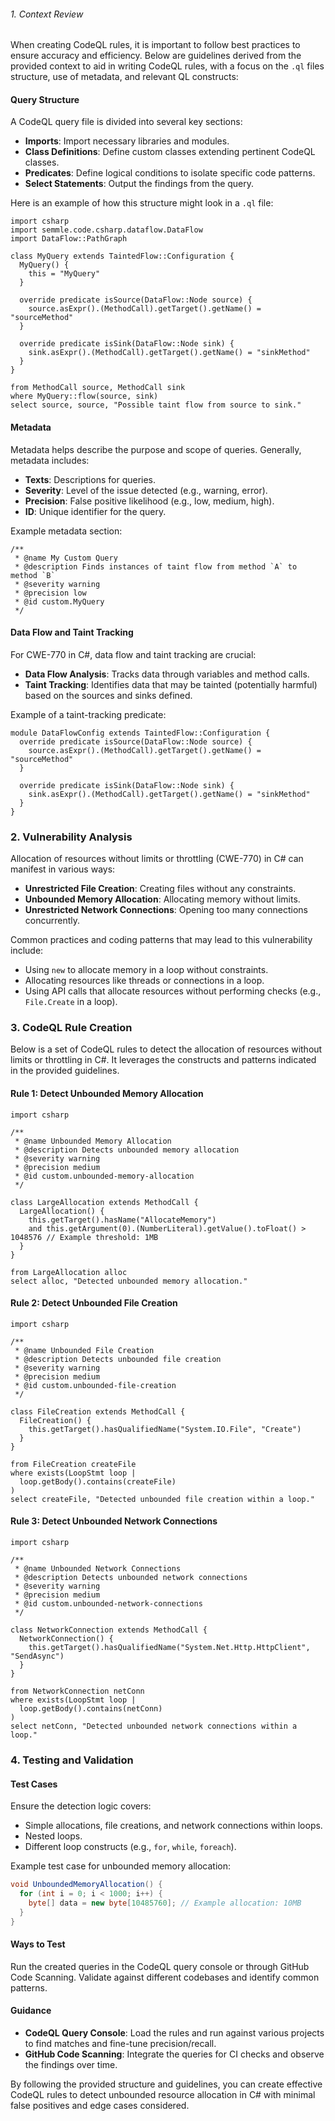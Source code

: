###### 1. Context Review
When creating CodeQL rules, it is important to follow best practices to ensure accuracy and efficiency. Below are guidelines derived from the provided context to aid in writing CodeQL rules, with a focus on the `.ql` files structure, use of metadata, and relevant QL constructs:

#### Query Structure
A CodeQL query file is divided into several key sections:
- **Imports**: Import necessary libraries and modules.
- **Class Definitions**: Define custom classes extending pertinent CodeQL classes.
- **Predicates**: Define logical conditions to isolate specific code patterns.
- **Select Statements**: Output the findings from the query.

Here is an example of how this structure might look in a `.ql` file:

```ql
import csharp
import semmle.code.csharp.dataflow.DataFlow
import DataFlow::PathGraph

class MyQuery extends TaintedFlow::Configuration {
  MyQuery() { 
    this = "MyQuery"
  }

  override predicate isSource(DataFlow::Node source) { 
    source.asExpr().(MethodCall).getTarget().getName() = "sourceMethod"
  }

  override predicate isSink(DataFlow::Node sink) { 
    sink.asExpr().(MethodCall).getTarget().getName() = "sinkMethod"
  }
}

from MethodCall source, MethodCall sink
where MyQuery::flow(source, sink)
select source, source, "Possible taint flow from source to sink."
```

#### Metadata
Metadata helps describe the purpose and scope of queries. Generally, metadata includes:
- **Texts**: Descriptions for queries.
- **Severity**: Level of the issue detected (e.g., warning, error).
- **Precision**: False positive likelihood (e.g., low, medium, high).
- **ID**: Unique identifier for the query.
  
Example metadata section:
```ql
/**
 * @name My Custom Query
 * @description Finds instances of taint flow from method `A` to method `B`
 * @severity warning
 * @precision low
 * @id custom.MyQuery
 */
```

#### Data Flow and Taint Tracking
For CWE-770 in C#, data flow and taint tracking are crucial:
- **Data Flow Analysis**: Tracks data through variables and method calls.
- **Taint Tracking**: Identifies data that may be tainted (potentially harmful) based on the sources and sinks defined.

Example of a taint-tracking predicate:
```ql
module DataFlowConfig extends TaintedFlow::Configuration {
  override predicate isSource(DataFlow::Node source) { 
    source.asExpr().(MethodCall).getTarget().getName() = "sourceMethod"
  }

  override predicate isSink(DataFlow::Node sink) { 
    sink.asExpr().(MethodCall).getTarget().getName() = "sinkMethod"
  }
}
```

### 2. Vulnerability Analysis
Allocation of resources without limits or throttling (CWE-770) in C# can manifest in various ways:
- **Unrestricted File Creation**: Creating files without any constraints.
- **Unbounded Memory Allocation**: Allocating memory without limits.
- **Unrestricted Network Connections**: Opening too many connections concurrently.

Common practices and coding patterns that may lead to this vulnerability include:
- Using `new` to allocate memory in a loop without constraints.
- Allocating resources like threads or connections in a loop.
- Using API calls that allocate resources without performing checks (e.g., `File.Create` in a loop).

### 3. CodeQL Rule Creation
Below is a set of CodeQL rules to detect the allocation of resources without limits or throttling in C#. It leverages the constructs and patterns indicated in the provided guidelines.

#### Rule 1: Detect Unbounded Memory Allocation
```ql
import csharp

/**
 * @name Unbounded Memory Allocation
 * @description Detects unbounded memory allocation
 * @severity warning
 * @precision medium
 * @id custom.unbounded-memory-allocation
 */

class LargeAllocation extends MethodCall {
  LargeAllocation() {
    this.getTarget().hasName("AllocateMemory")
    and this.getArgument(0).(NumberLiteral).getValue().toFloat() > 1048576 // Example threshold: 1MB
  }
}

from LargeAllocation alloc
select alloc, "Detected unbounded memory allocation."
```

#### Rule 2: Detect Unbounded File Creation
```ql
import csharp

/**
 * @name Unbounded File Creation
 * @description Detects unbounded file creation
 * @severity warning
 * @precision medium
 * @id custom.unbounded-file-creation
 */

class FileCreation extends MethodCall {
  FileCreation() {
    this.getTarget().hasQualifiedName("System.IO.File", "Create")
  }
}

from FileCreation createFile
where exists(LoopStmt loop |
  loop.getBody().contains(createFile)
)
select createFile, "Detected unbounded file creation within a loop."
```

#### Rule 3: Detect Unbounded Network Connections
```ql
import csharp

/**
 * @name Unbounded Network Connections
 * @description Detects unbounded network connections
 * @severity warning
 * @precision medium
 * @id custom.unbounded-network-connections
 */

class NetworkConnection extends MethodCall {
  NetworkConnection() {
    this.getTarget().hasQualifiedName("System.Net.Http.HttpClient", "SendAsync")
  }
}

from NetworkConnection netConn
where exists(LoopStmt loop |
  loop.getBody().contains(netConn)
)
select netConn, "Detected unbounded network connections within a loop."
```

### 4. Testing and Validation
#### Test Cases
Ensure the detection logic covers:
- Simple allocations, file creations, and network connections within loops.
- Nested loops.
- Different loop constructs (e.g., `for`, `while`, `foreach`).

Example test case for unbounded memory allocation:
```csharp
void UnboundedMemoryAllocation() {
  for (int i = 0; i < 1000; i++) {
    byte[] data = new byte[10485760]; // Example allocation: 10MB
  }
}
```

#### Ways to Test
Run the created queries in the CodeQL query console or through GitHub Code Scanning. Validate against different codebases and identify common patterns.

#### Guidance
- **CodeQL Query Console**: Load the rules and run against various projects to find matches and fine-tune precision/recall.
- **GitHub Code Scanning**: Integrate the queries for CI checks and observe the findings over time.

By following the provided structure and guidelines, you can create effective CodeQL rules to detect unbounded resource allocation in C# with minimal false positives and edge cases considered.